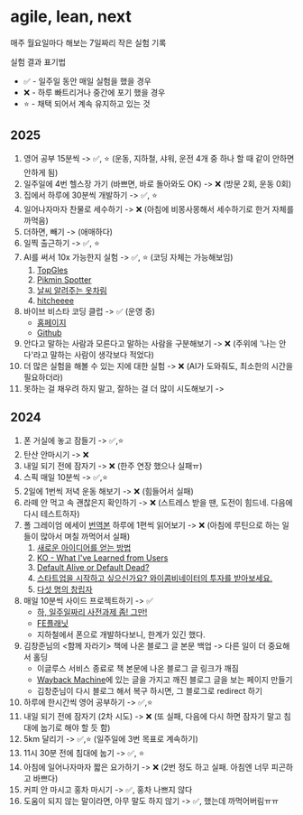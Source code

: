 # agile, lean, next

매주 월요일마다 해보는 7일짜리 작은 실험 기록

실험 결과 표기법
- ✅ - 일주일 동안 매일 실험을 했을 경우
- ❌ - 하루 빠트리거나 중간에 포기 했을 경우
- ⭐ - 채택 되어서 계속 유지하고 있는 것

## 2025
1. 영어 공부 15분씩 -> ✅, ⭐ (운동, 지하철, 샤워, 운전 4개 중 하나 할 때 같이 안하면 안하게 됨)
2. 일주일에 4번 헬스장 가기 (바쁘면, 바로 돌아와도 OK) -> ❌ (방문 2회, 운동 0회)
3. 집에서 하루에 30분씩 개발하기 -> ✅, ⭐
4. 일어나자마자 찬물로 세수하기 -> ❌ (아침에 비몽사몽해서 세수하기로 한거 자체를 까먹음)
5. 더하면, 빼기 -> (애매하다)
6. 일찍 출근하기 -> ✅, ⭐
7. AI를 써서 10x 가능한지 실험 -> ✅, ⭐ (코딩 자체는 가능해보임)
    1. [TopGles](https://topgles.vercel.app/)
    2. [Pikmin Spotter](https://pikmin-spotter.vercel.app/)
    3. [날씨 알려주는 옷차림](https://costume-weather.mytinypage.xyz/)
    4. [hitcheeee](https://studio--hitcheeee.us-central1.hosted.app/)
8. 바이브 비스타 코딩 클럽 -> ✅ (운영 중)
   - [홈페이지](https://vvcc.vercel.app/)
   - [Github](https://github.com/VibeVista)
9. 안다고 말하는 사람과 모른다고 말하는 사람을 구분해보기 -> ❌ (주위에 '나는 안다'라고 말하는 사람이 생각보다 적었다)
10. 더 많은 실험을 해볼 수 있는 지에 대한 실험 -> ❌ (AI가 도와줘도, 최소한의 시간을 필요하더라)
11. 못하는 걸 채우려 하지 말고, 잘하는 걸 더 많이 시도해보기 -> 

## 2024
1. 폰 거실에 놓고 잠들기 -> ✅,⭐
2. 탄산 안마시기 -> ❌
3. 내일 되기 전에 잠자기 -> ❌ (한주 연장 했으나 실패ㅠ)
4. 스픽 매일 10분씩 -> ✅,⭐
5. 2일에 1번씩 저녁 운동 해보기 -> ❌ (힘들어서 실패)
6. 라떼 안 먹고 속 괜찮은지 확인하기 -> ❌ (스트레스 받을 땐, 도전이 힘드네. 다음에 다시 테스트하자)
7. 폴 그레이엄 에세이 [번역본](https://docs.google.com/spreadsheets/u/0/d/1ajcwETSpneV2R3IxHVNRTsYZwUlk0heDBsLDPBqVDzw/htmlview) 하루에 1편씩 읽어보기 -> ❌ (아침에 루틴으로 하는 일들이 많아서 며칠 까먹어서 실패)
	1. [새로운 아이디어를 얻는 방법](https://docs.google.com/document/d/1PLQq2lVGiA7Zyj2EbDpFIPNSNmMOZWsiMouuhMdQZ7E/edit?usp=drivesdk)
	2. [KO - What I've Learned from Users](https://docs.google.com/document/d/1N9P9KFXl4S7VO7lfPCqhAq1L_AI1lc3rfJbGR_0zQdI/edit?usp=drivesdk)
	3. [Default Alive or Default Dead?](https://docs.google.com/document/d/1Q2Blu78iTjAJ7-HiCQOHNZFQwiCdDwqigLfV4_zu6GY/edit?usp=drivesdk)
	4. [스타트업을 시작하고 싶으신가요? 와이콤비네이터의 투자를 받아보세요.](https://docs.google.com/document/d/1jQkUHXn02y8g1HJOiPMqTbc4VPDs3zC-ogh92wQV0Ao/edit?usp=drivesdk)
 	5. [다섯 명의 창립자](https://docs.google.com/document/d/17kAfF5GcLtDAua7S7oQW8tZYMXNmbMyn/edit)
8. 매일 10분씩 사이드 프로젝트하기 -> ✅
   - [하, 일주일짜리 사전과제 좀! 그만!](https://velog.io/@laeyoung/%ED%95%98-%EC%9D%BC%EC%A3%BC%EC%9D%BC%EC%A7%9C%EB%A6%AC-%EC%82%AC%EC%A0%84%EA%B3%BC%EC%A0%9C-%EC%A2%80-%EA%B7%B8%EB%A7%8C)
   - [FE플래닛](https://github.com/Laeyoung/fe-planet)
   - 지하철에서 폰으로 개발하다보니, 한계가 있긴 했다.
9. 김창준님의 <함께 자라기> 책에 나온 블로그 글 본문 백업 -> 다른 일이 더 중요해서 홀딩
   - 이글루스 서비스 종료로 책 본문에 나온 블로그 글 링크가 깨짐
   - [Wayback Machine](https://web.archive.org/web/20230615104306/http://agile.egloos.com/)에 있는 글을 가지고 깨진 블로그 글을 보는 페이지 만들기
   - 김창준님이 다시 블로그 해서 복구 하시면, 그 블로그로 redirect 하기
10. 하루에 한시간씩 영어 공부하기 -> ✅,⭐
11. 내일 되기 전에 잠자기 (2차 시도) -> ❌ (또 실패, 다음에 다시 하면 잠자기 말고 침대에 눕기로 해야 할 듯 함)
12. 5km 달리기 -> ✅,⭐ (일주일에 3번 목표로 계속하기)
13. 11시 30분 전에 침대에 눕기 -> ✅, ⭐
14. 아침에 일어나자마자 짧은 요가하기 -> ❌ (2번 정도 하고 실패. 아침엔 너무 피곤하고 바쁘다)
15. 커피 안 마시고 홍차 마시기 -> ✅, 홍차 나쁘지 않다
16. 도움이 되지 않는 말이라면, 아무 말도 하지 않기 -> ✅, 했는데 까먹어버림ㅠㅠ
